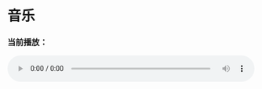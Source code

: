 <style>
.mp3-list {
    padding: 0;
    margin: 0;
    color: #000;
}

.mp3-list li {
    display: flex;
    align-items: center;
    padding: 10px;
    margin-bottom: 10px;
    background-color: #ffffff; 
    border: 1px solid #ddd; /* Border color */
    border-radius: 5px; /* Border radius */
    cursor: pointer; /* Cursor pointer */
    transition: background-color 0.3s ease, box-shadow 0.3s ease, transform 0.3s ease; /* Transition effects */
}

.mp3-list li:hover {
    background-color: #f0f0f0;
    box-shadow: 0 4px 8px rgba(0, 0, 0, 0.2); 
    transform: translateY(-2px); 
}

#audioPlayer{
    width: 100%;
}
    </style>
<body>
    <h1>音乐</h1>
    <h3 id="currentTrack">当前播放：</h3>
    <!-- 音频播放器 -->
    <audio id="audioPlayer" controls>
        <source id="audioSource" src="" type="audio/mpeg">
        您的浏览器不支持音频播放。
    </audio>

<div class="content">
    <ul class="mp3-list">
            <!-- 动态生成列表项 -->
    </ul>
</div>
</body>
<script>
        const audioPlayer = document.getElementById('audioPlayer');
        const audioSource = document.getElementById('audioSource');
        const currentTrackDisplay = document.getElementById('currentTrack');
        let currentTrackIndex = -1;

        // 定义音频文件的 URL 数组
        const tracks = [
            { title: "Love Love Love", url: "https://raw.githubusercontent.com/Apursuit/songList/main/lovelovelove.mp3" },
            { title: "一直很安静", url: "https://raw.githubusercontent.com/Apursuit/songList/main/一直很安静.mp3" },
            { title: "一路向北", url: "https://raw.githubusercontent.com/Apursuit/songList/main/一路向北.mp3" },
            { title: "七里香", url: "https://raw.githubusercontent.com/Apursuit/songList/main/七里香.mp3" },
            { title: "下雨天", url: "https://raw.githubusercontent.com/Apursuit/songList/main/下雨天.mp3" },
            { title: "不能说的秘密", url: "https://raw.githubusercontent.com/Apursuit/songList/main/不能说的秘密.mp3" },
            { title: "传奇", url: "https://raw.githubusercontent.com/Apursuit/songList/main/传奇.mp3" },
            { title: "倒带", url: "https://raw.githubusercontent.com/Apursuit/songList/main/倒带.mp3" },
            { title: "倒数", url: "https://raw.githubusercontent.com/Apursuit/songList/main/倒数.mp3" },
            { title: "兰亭序", url: "https://raw.githubusercontent.com/Apursuit/songList/main/兰亭序.mp3" },
            { title: "再见", url: "https://raw.githubusercontent.com/Apursuit/songList/main/再见.mp3" },
            { title: "十年", url: "https://raw.githubusercontent.com/Apursuit/songList/main/十年.mp3" },
            { title: "半句再见", url: "https://raw.githubusercontent.com/Apursuit/songList/main/半句再见.mp3" },
            { title: "半岛铁盒", url: "https://raw.githubusercontent.com/Apursuit/songList/main/半岛铁盒.mp3" },
            { title: "反方向的钟", url: "https://raw.githubusercontent.com/Apursuit/songList/main/反方向的钟.mp3" },
            { title: "句号", url: "https://raw.githubusercontent.com/Apursuit/songList/main/句号.mp3" },
            { title: "告白气球", url: "https://raw.githubusercontent.com/Apursuit/songList/main/告白气球.mp3" },
            { title: "因为爱情", url: "https://raw.githubusercontent.com/Apursuit/songList/main/因为爱情.mp3" },
            { title: "多远都要在一起", url: "https://raw.githubusercontent.com/Apursuit/songList/main/多远都要在一起.mp3" },
            { title: "夜曲", url: "https://raw.githubusercontent.com/Apursuit/songList/main/夜曲.mp3" },
            { title: "天黑黑", url: "https://raw.githubusercontent.com/Apursuit/songList/main/天黑黑.mp3" },
            { title: "妥协", url: "https://raw.githubusercontent.com/Apursuit/songList/main/妥协.mp3" },
            { title: "寂寞沙洲冷", url: "https://raw.githubusercontent.com/Apursuit/songList/main/寂寞沙洲冷.mp3" },
            { title: "富士山下", url: "https://raw.githubusercontent.com/Apursuit/songList/main/富士山下.mp3" },
            { title: "年轮", url: "https://raw.githubusercontent.com/Apursuit/songList/main/年轮.mp3" },
            { title: "开始懂了", url: "https://raw.githubusercontent.com/Apursuit/songList/main/开始懂了.mp3" },
            { title: "忘记时间", url: "https://raw.githubusercontent.com/Apursuit/songList/main/忘记时间.mp3" },
            { title: "我怀念的", url: "https://raw.githubusercontent.com/Apursuit/songList/main/我怀念的.mp3" },
            { title: "我是如此相信", url: "https://raw.githubusercontent.com/Apursuit/songList/main/我是如此相信.mp3" },
            { title: "手写的从前", url: "https://raw.githubusercontent.com/Apursuit/songList/main/手写的从前.mp3" },
            { title: "执着", url: "https://raw.githubusercontent.com/Apursuit/songList/main/执着.mp3" },
            { title: "把回忆拼好给你", url: "https://raw.githubusercontent.com/Apursuit/songList/main/把回忆拼好给你.mp3" },
            { title: "搁浅", url: "https://raw.githubusercontent.com/Apursuit/songList/main/搁浅.mp3" },
            { title: "日不落", url: "https://raw.githubusercontent.com/Apursuit/songList/main/日不落.mp3" },
            { title: "明年今日", url: "https://raw.githubusercontent.com/Apursuit/songList/main/明年今日.mp3" },
            { title: "明明就", url: "https://raw.githubusercontent.com/Apursuit/songList/main/明明就.mp3" },
            { title: "晴天", url: "https://raw.githubusercontent.com/Apursuit/songList/main/晴天.mp3" },
            { title: "暗号", url: "https://raw.githubusercontent.com/Apursuit/songList/main/暗号.mp3" },
            { title: "最后一页", url: "https://raw.githubusercontent.com/Apursuit/songList/main/最后一页.mp3" },
            { title: "最长的电影", url: "https://raw.githubusercontent.com/Apursuit/songList/main/最长的电影.mp3" },
            { title: "枫", url: "https://raw.githubusercontent.com/Apursuit/songList/main/枫.mp3" },
            { title: "求佛", url: "https://raw.githubusercontent.com/Apursuit/songList/main/求佛.mp3" },
            { title: "泡沫", url: "https://raw.githubusercontent.com/Apursuit/songList/main/泡沫.mp3" },
            { title: "爱在西元前", url: "https://raw.githubusercontent.com/Apursuit/songList/main/爱在西元前.mp3" },
            { title: "爱情转移", url: "https://raw.githubusercontent.com/Apursuit/songList/main/爱情转移.mp3" },
            { title: "相信", url: "https://raw.githubusercontent.com/Apursuit/songList/main/相信.mp3" },
            { title: "稻香", url: "https://raw.githubusercontent.com/Apursuit/songList/main/稻香.mp3" },
            { title: "等你下课", url: "https://raw.githubusercontent.com/Apursuit/songList/main/等你下课.mp3" },
            { title: "红玫瑰", url: "https://raw.githubusercontent.com/Apursuit/songList/main/红玫瑰.mp3" },
            { title: "给我一首歌的时间", url: "https://raw.githubusercontent.com/Apursuit/songList/main/给我一首歌的时间.mp3" },
            { title: "绿光", url: "https://raw.githubusercontent.com/Apursuit/songList/main/绿光.mp3" },
            { title: "花海", url: "https://raw.githubusercontent.com/Apursuit/songList/main/花海.mp3" },
            { title: "蒲公英的约定", url: "https://raw.githubusercontent.com/Apursuit/songList/main/蒲公英的约定.mp3" },
            { title: "说爱你", url: "https://raw.githubusercontent.com/Apursuit/songList/main/说爱你.mp3" },
            { title: "轨迹", url: "https://raw.githubusercontent.com/Apursuit/songList/main/轨迹.mp3" },
            { title: "逆光", url: "https://raw.githubusercontent.com/Apursuit/songList/main/逆光.mp3" },
            { title: "遇见", url: "https://raw.githubusercontent.com/Apursuit/songList/main/遇见.mp3" },
            { title: "雨天", url: "https://raw.githubusercontent.com/Apursuit/songList/main/雨天.mp3" },
            { title: "青花瓷", url: "https://raw.githubusercontent.com/Apursuit/songList/main/青花瓷.mp3" },
            { title: "风衣", url: "https://raw.githubusercontent.com/Apursuit/songList/main/风衣.mp3" },
            { title: "黄昏", url: "https://raw.githubusercontent.com/Apursuit/songList/main/黄昏.mp3" }
        ];

            // 打乱数组顺序的函数
    function shuffle(array) {
        let currentIndex = array.length, randomIndex;

        // 当还有元素可以打乱时
        while (currentIndex !== 0) {
            // 随机选择一个元素
            randomIndex = Math.floor(Math.random() * currentIndex);
            currentIndex--;

            // 交换当前元素与随机选择的元素
            [array[currentIndex], array[randomIndex]] = [array[randomIndex], array[currentIndex]];
        }

        return array;
    }

    // 打乱歌曲列表
    const shuffledTracks = shuffle([...tracks]);

    // 添加歌曲到页面的函数
    function displayTracks() {
        const listElement = document.querySelector('.mp3-list');
        listElement.innerHTML = ''; // 清空现有列表

        shuffledTracks.forEach(track => {
            const listItem = document.createElement('li');
            listItem.textContent = track.title;
            listItem.dataset.file = track.url;
            listItem.className = 'song-li';
            listItem.onclick = () => playMusic(track.url);
            listElement.appendChild(listItem);
        });
    }

    // 页面加载时显示歌曲列表
    document.addEventListener('DOMContentLoaded', function() {
        displayTracks();
    });

    var audioPlayer = document.getElementById('audioPlayer');
    var audioSource = document.getElementById('audioSource');
    var currentTrackIndex = -1;
    var tracks = shuffledTracks; // 使用打乱后的列表

    function playMusic(url) {
        audioSource.src = url;
        audioPlayer.load();
        audioPlayer.play();
        currentTrackIndex = tracks.findIndex(track => track.url === url);

        // 更新当前播放的歌曲名
        document.querySelector('h3').innerText = `当前播放：${tracks[currentTrackIndex].title}`;
    }

    function playPause() {
        if (audioPlayer.paused) {
            audioPlayer.play();
        } else {
            audioPlayer.pause();
        }
    }

    function previousTrack() {
        if (tracks.length > 0) {
            currentTrackIndex = (currentTrackIndex - 1 + tracks.length) % tracks.length;
            playMusic(tracks[currentTrackIndex].url);
        }
    }

    function nextTrack() {
        if (tracks.length > 0) {
            currentTrackIndex = (currentTrackIndex + 1) % tracks.length;
            playMusic(tracks[currentTrackIndex].url);
        }
    }

    audioPlayer.addEventListener('ended', function() {
        nextTrack();
    });
</script>